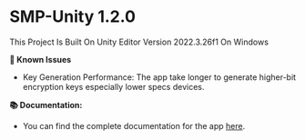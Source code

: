 # SMP-Unity 1.2.0

This Project Is Built On Unity Editor Version 2022.3.26f1 On Windows

**📌 Known Issues**

- Key Generation Performance: The app take longer to generate higher-bit encryption keys especially lower specs devices.
 
**📚 Documentation:**

 - You can find the complete documentation for the app [here](https://docs.mbktechstudio.com/smp/).
